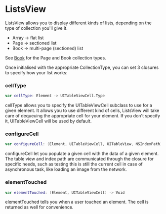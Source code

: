 # ListsView

ListsView allows you to display different kinds of lists, depending on the type of collection you'll give it.

- Array -> flat list
- Page -> sectioned list
- Book -> multi-page (sectioned) list

See [Book](https://github.com/greg3z/Book) for the Page and Book collection types.

Once initialised with the appropriate CollectionType, you can set 3 closures to specify how your list works:

### cellType

```swift
var cellType: Element -> UITableViewCell.Type
```

cellType allows you to specify the UITableViewCell subclass to use for a given element. It allows you to use different kind of cells, ListsView will take care of dequeuing the appropriate cell for your element. If you don't specify it, UITableViewCell will be used by default.

### configureCell

```swift
var configureCell: (Element, UITableViewCell, UITableView, NSIndexPath) -> Void
```

configureCell let you populate a given cell with the data of a given element. The table view and index path are communicated through the closure for specific needs, such as testing this is still the current cell in case of asynchronous task, like loading an image from the network.

### elementTouched

```swift
var elementTouched: (Element, UITableViewCell) -> Void
```

elementTouched tells you when a user touched an element. The cell is returned as well for convenience.
